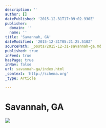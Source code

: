 ```yaml
---
description: ''
author: []
datePublished: '2015-12-31T17:09:02.930Z'
publisher:
  domain: ''
  name: ''
title: 'Savannah, GA'
dateModified: '2015-12-31T05:21:25.510Z'
sourcePath: _posts/2015-12-31-savannah-ga.md
published: true
inFeed: true
hasPage: true
inNav: false
url: savannah-ga/index.html
_context: 'http://schema.org'
_type: Article

---
```

# Savannah, GA
![](https://the-grid-user-content.s3-us-west-2.amazonaws.com/9935d0b1-dc1f-4453-8d75-526b774a5e34.png)